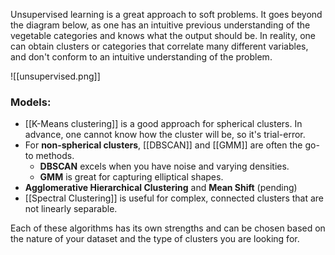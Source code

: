 Unsupervised learning is a great approach to soft problems. It goes beyond the diagram below, as one has an intuitive previous understanding of the vegetable categories and knows what the output should be. In reality, one can obtain clusters or categories that correlate many different variables, and don't conform to an intuitive understanding of the problem.

![[unsupervised.png]]

### Models:
- [[K-Means clustering]] is a good approach for spherical clusters. In advance, one cannot know how the cluster will be, so it's trial-error.
- For **non-spherical clusters**, [[DBSCAN]] and [[GMM]] are often the go-to methods.
  - **DBSCAN** excels when you have noise and varying densities.
  - **GMM** is great for capturing elliptical shapes.
- **Agglomerative Hierarchical Clustering** and **Mean Shift** (pending)
- [[Spectral Clustering]] is useful for complex, connected clusters that are not linearly separable.

Each of these algorithms has its own strengths and can be chosen based on the nature of your dataset and the type of clusters you are looking for.





